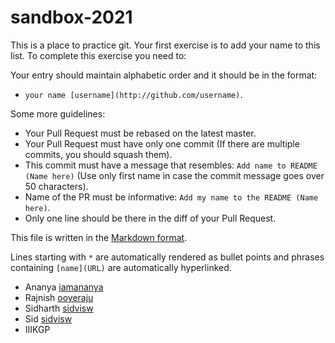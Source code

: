# sandbox-2021
This is a place to practice git. Your first exercise is to add your name to this list.
To complete this exercise you need to:

Your entry should maintain alphabetic order and it should be in the format:

- `your name [username](http://github.com/username)`. 

Some more guidelines:

* Your Pull Request must be rebased on the latest master.
* Your Pull Request must have only one commit (If there are multiple commits, you should squash them).
* This commit must have a message that resembles: `Add name to README (Name here)` (Use only first name in case the commit message goes over 50 characters).
* Name of the PR must be informative: `Add my name to the README (Name here)`.
* Only one line should be there in the diff of your Pull Request.

This file is written in the [Markdown format](https://guides.github.com/features/mastering-markdown/).

Lines starting with `*` are automatically rendered as bullet points and phrases containing `[name](URL)` are automatically hyperlinked.
* Ananya [iamananya](http://github.com/iamananya)
* Rajnish [ooyeraju](http://github.com/ooyeraju)
* Sidharth [sidvisw](https://github.com/sidvisw)
* Sid [sidvisw](https://github.com/sidvisw)
* IIIKGP

